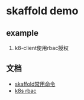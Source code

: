 # skaffold demo

## example
 1. k8-client使用rbac授权

## 文档
- [skaffold常用命令](docs/skaffold/skaffold常用命令.md)
- [k8s rbac](docs/k8s/RBAC.md)